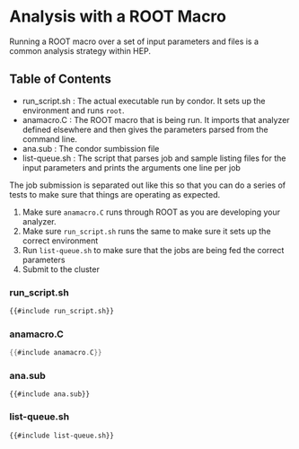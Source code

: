 # Analysis with a ROOT Macro
Running a ROOT macro over a set of input parameters and files is a common
analysis strategy within HEP.

## Table of Contents
- run\_script.sh : The actual executable run by condor. It sets up the environment and runs `root`.
- anamacro.C : The ROOT macro that is being run. It imports that analyzer defined elsewhere and then
  gives the parameters parsed from the command line.
- ana.sub : The condor sumbission file
- list-queue.sh : The script that parses job and sample listing files for the input parameters and
  prints the arguments one line per job

The job submission is separated out like this so that you can do a series of tests to make sure
that things are operating as expected.
1. Make sure `anamacro.C` runs through ROOT as you are developing your analyzer.
2. Make sure `run_script.sh` runs the same to make sure it sets up the correct environment
3. Run `list-queue.sh` to make sure that the jobs are being fed the correct parameters
4. Submit to the cluster

### run_script.sh
```bash
{{#include run_script.sh}}
```

### anamacro.C
```c
{{#include anamacro.C}}
```

### ana.sub
```
{{#include ana.sub}}
```

### list-queue.sh
```bash
{{#include list-queue.sh}}
```
